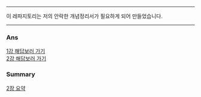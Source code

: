 <hr>
이 레파지토리는 저의 안락한 개념정리서가 필요하게 되어 만들었습니다.
<hr>

### Ans
[1강 해답보러 가기](https://github.com/andsopwn/sys-2024/blob/main/pb/pb1.md) <br>
[2강 해답보러 가기](https://github.com/andsopwn/sys-2024/blob/main/pb/pb2.md)

### Summary
[2장 요약](https://github.com/andsopwn/sys-2024/blob/main/pb/sm2.md)